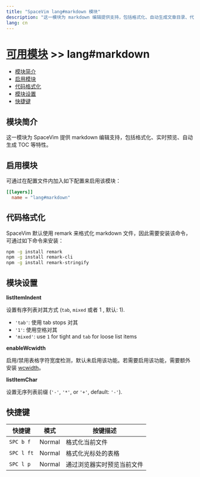 ```yaml
---
title: "SpaceVim lang#markdown 模块"
description: "这一模块为 markdown 编辑提供支持，包括格式化、自动生成文章目录、代码块等特性。"
lang: cn
---
```


# [可用模块](../../) >> lang#markdown

<!-- vim-markdown-toc GFM -->

- [模块简介](#模块简介)
- [启用模块](#启用模块)
- [代码格式化](#代码格式化)
- [模块设置](#模块设置)
- [快捷键](#快捷键)

<!-- vim-markdown-toc -->

## 模块简介

这一模块为 SpaceVim 提供 markdown 编辑支持，包括格式化、实时预览、自动生成 TOC 等特性。

## 启用模块

可通过在配置文件内加入如下配置来启用该模块：

```toml
[[layers]]
  name = "lang#markdown"
```

## 代码格式化

SpaceVim 默认使用 remark 来格式化 markdown 文件，因此需要安装该命令，可通过如下命令来安装：

```sh
npm -g install remark
npm -g install remark-cli
npm -g install remark-stringify
```

## 模块设置

**listItemIndent**

设置有序列表对其方式 (`tab`, `mixed` 或者 1 , 默认: 1).

- `'tab'`: 使用 tab stops 对其
- `'1'`: 使用空格对其
- `'mixed'`: use `1` for tight and `tab` for loose list items

**enableWcwidth**

启用/禁用表格字符宽度检测，默认未启用该功能。若需要启用该功能，需要额外安装 [wcwidth](https://www.npmjs.com/package/wcwidth)。

**listItemChar**

设置无序列表前缀 (`'-'`, `'*'`, or `'+'`, default: `'-'`).

## 快捷键

| 快捷键     | 模式   | 按键描述                   |
| ---------- | ------ | -------------------------- |
| `SPC b f`  | Normal | 格式化当前文件             |
| `SPC l ft` | Normal | 格式化光标处的表格         |
| `SPC l p`  | Normal | 通过浏览器实时预览当前文件 |
